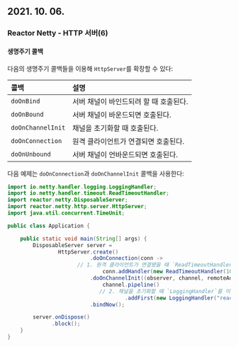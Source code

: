 ## 2021. 10. 06.

### Reactor Netty - HTTP 서버(6)

#### 생명주기 콜백

다음의 생명주기 콜백들을 이용해 `HttpServer`를 확장할 수 있다:

| 콜백              | 설명                                   |
| :---------------- | :------------------------------------- |
| `doOnBind`        | 서버 채널이 바인드되려 할 때 호출된다. |
| `doOnBound`       | 서버 채널이 바운드되면 호출된다.       |
| `doOnChannelInit` | 채널을 초기화할 때 호출된다.           |
| `doOnConnection`  | 원격 클라이언트가 연결되면 호출된다.   |
| `doOnUnbound`     | 서버 채널이 언바운드되면 호출된다.     |

다음 예제는 `doOnConnection`과 `doOnChannelInit` 콜백을 사용한다:

```java
import io.netty.handler.logging.LoggingHandler;
import io.netty.handler.timeout.ReadTimeoutHandler;
import reactor.netty.DisposableServer;
import reactor.netty.http.server.HttpServer;
import java.util.concurrent.TimeUnit;

public class Application {

	public static void main(String[] args) {
		DisposableServer server =
				HttpServer.create()
				          .doOnConnection(conn ->
                      // 1. 원격 클라이언트가 연결됐을 때 `ReadTimeoutHandler`를 사용해 Netty 파이프라인을 확장한다
				              conn.addHandler(new ReadTimeoutHandler(10, TimeUnit.SECONDS))) 
				          .doOnChannelInit((observer, channel, remoteAddress) ->
				              channel.pipeline()
                             // 2. 채널을 초기화할 때 `LoggingHandler`를 이용해 Netty 파이프라인을 확장한다.
				                     .addFirst(new LoggingHandler("reactor.netty.examples")))
				          .bindNow();

		server.onDispose()
		      .block();
	}
}
```

